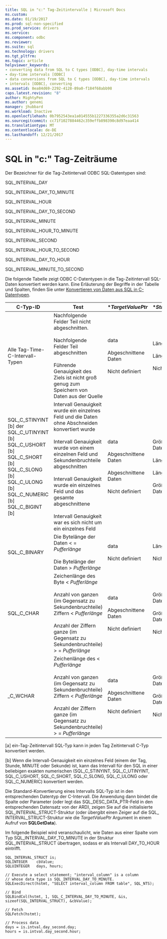 ```yaml
---
title: SQL in "c:" Tag-Zeitintervalle | Microsoft Docs
ms.custom: 
ms.date: 01/19/2017
ms.prod: sql-non-specified
ms.prod_service: drivers
ms.service: 
ms.component: odbc
ms.reviewer: 
ms.suite: sql
ms.technology: drivers
ms.tgt_pltfrm: 
ms.topic: article
helpviewer_keywords:
- converting data from SQL to C types [ODBC], day-time intervals
- day-time intervals [ODBC]
- data conversions from SQL to C types [ODBC], day-time intervals
- intervals [ODBC], converting
ms.assetid: 8ea84d69-2292-4128-89a0-f184f68abb98
caps.latest.revision: "8"
author: MightyPen
ms.author: genemi
manager: jhubbard
ms.workload: Inactive
ms.openlocfilehash: 0b7952543ea1a014555b1227336355a2d6c31563
ms.sourcegitcommit: cc71f1027884462c359effb898390c8d97eaa414
ms.translationtype: MT
ms.contentlocale: de-DE
ms.lasthandoff: 12/21/2017
---
```

# <a name="sql-to-c-day-time-intervals"></a>SQL in "c:" Tag-Zeiträume
Der Bezeichner für die Tag-Zeitintervall ODBC SQL-Datentypen sind:  
  
 SQL_INTERVAL_DAY  
  
 SQL_INTERVAL_DAY_TO_MINUTE  
  
 SQL_INTERVAL_HOUR  
  
 SQL_INTERVAL_DAY_TO_SECOND  
  
 SQL_INTERVAL_MINUTE  
  
 SQL_INTERVAL_HOUR_TO_MINUTE  
  
 SQL_INTERVAL_SECOND  
  
 SQL_INTERVAL_HOUR_TO_SECOND  
  
 SQL_INTERVAL_DAY_TO_HOUR  
  
 SQL_INTERVAL_MINUTE_TO_SECOND  
  
 Die folgende Tabelle zeigt ODBC C-Datentypen in die Tag-Zeitintervall SQL-Daten konvertiert werden kann. Eine Erläuterung der Begriffe in der Tabelle und Spalten, finden Sie unter [Konvertieren von Daten aus SQL in C-Datentypen](../../../odbc/reference/appendixes/converting-data-from-sql-to-c-data-types.md).  
  
|C-Typ-ID|Test|**TargetValuePtr*|**StrLen_or_IndPtr*|SQLSTATE|  
|-----------------------|----------|------------------------|----------------------------|--------------|  
|Alle Tag-Time-C-Intervall-Typen|Nachfolgende Felder Teil nicht abgeschnitten.<br /><br /> Nachfolgende Felder Teil abgeschnitten<br /><br /> Führende Genauigkeit des Ziels ist nicht groß genug zum Speichern von Daten aus der Quelle|data<br /><br /> Abgeschnittene Daten<br /><br /> Nicht definiert|Länge der Daten<br /><br /> Länge der Daten<br /><br /> Nicht definiert|–<br /><br /> 01S07<br /><br /> 22015|  
|SQL_C_STINYINT [b] der SQL_C_UTINYINT [b] SQL_C_USHORT [b] SQL_C_SHORT [b] SQL_C_SLONG [b] SQL_C_ULONG [b] SQL_C_NUMERIC [b] SQL_C_BIGINT [b]|Intervall Genauigkeit wurde ein einzelnes Feld und die Daten ohne Abschneiden konvertiert wurde<br /><br /> Intervall Genauigkeit wurde von einem einzelnen Feld und Sekundenbruchteile abgeschnitten<br /><br /> Intervall Genauigkeit wurde ein einzelnes Feld und das gesamte abgeschnittene<br /><br /> Intervall Genauigkeit war es sich nicht um ein einzelnes Feld|data<br /><br /> Abgeschnittene Daten<br /><br /> Abgeschnittene Daten<br /><br /> Nicht definiert|Größe der C-Datentyp<br /><br /> Länge der Daten<br /><br /> Länge der Daten<br /><br /> Größe der C-Datentyp|–<br /><br /> 01S07<br /><br /> 22003<br /><br /> 07006|  
|SQL_C_BINARY|Die Bytelänge der Daten < = *Pufferlänge*<br /><br /> Die Bytelänge der Daten > *Pufferlänge*|data<br /><br /> Nicht definiert|Länge der Daten<br /><br /> Nicht definiert|–<br /><br /> 22003|  
|SQL_C_CHAR|Zeichenlänge des Byte < *Pufferlänge*<br /><br /> Anzahl von ganzen (im Gegensatz zu Sekundenbruchteile) Ziffern < *Pufferlänge*<br /><br /> Anzahl der Ziffern ganze (im Gegensatz zu Sekundenbruchteile) > = *Pufferlänge*|data<br /><br /> Abgeschnittene Daten<br /><br /> Nicht definiert|Größe der C-Datentyp<br /><br /> Größe der C-Datentyp<br /><br /> Nicht definiert|–<br /><br /> 01004<br /><br /> 22003|  
_C_WCHAR|Zeichenlänge des < *Pufferlänge*<br /><br /> Anzahl von ganzen (im Gegensatz zu Sekundenbruchteile) Ziffern < *Pufferlänge*<br /><br /> Anzahl der Ziffern ganze (im Gegensatz zu Sekundenbruchteile) > = *Pufferlänge*|data<br /><br /> Abgeschnittene Daten<br /><br /> Nicht definiert|Größe der C-Datentyp<br /><br /> Größe der C-Datentyp<br /><br /> Nicht definiert|–<br /><br /> 01004<br /><br /> 22003|  
  
 [a] ein-Tag-Zeitintervall SQL-Typ kann in jeden Tag Zeitintervall C-Typ konvertiert werden.  
  
 [b] Wenn die Intervall-Genauigkeit ein einzelnes Feld (einem der Tag, Stunde, MINUTE oder Sekunde) ist, kann das Intervall für den SQL in einer beliebigen exakten numerischen (SQL_C_STINYINT, SQL_C_UTINYINT, SQL_C_USHORT, SQL_C_SHORT, SQL_C_SLONG, SQL_C_ULONG oder SQL_C_NUMERIC) konvertiert werden.  
  
 Die Standard-Konvertierung eines Intervalls SQL-Typ ist in den entsprechenden Datentyp der C-Intervall. Die Anwendung dann bindet die Spalte oder Parameter (oder legt das SQL_DESC_DATA_PTR-Feld in den entsprechenden Datensatz von der ARD), zeigen Sie auf die initialisierte SQL_INTERVAL_STRUCT-Struktur (oder übergibt einen Zeiger auf die SQL_ INTERVAL_STRUCT-Struktur wie die *TargetValuePtr* Argument in einem Aufruf von **SQLGetData**).  
  
 Im folgende Beispiel wird veranschaulicht, wie Daten aus einer Spalte vom Typ SQL_INTERVAL_DAY_TO_MINUTE in der Struktur SQL_INTERVAL_STRUCT übertragen, sodass er als Intervall DAY_TO_HOUR eintrifft.  
  
```  
SQL_INTERVAL_STRUCT is;  
SQLINTEGER    cbValue;  
SQLUINTEGER   days, hours;  
  
// Execute a select statement; "interval_column" is a column  
// whose data type is SQL_INTERVAL_DAY_TO_MINUTE.  
SQLExecDirect(hstmt, "SELECT interval_column FROM table", SQL_NTS);  
  
// Bind  
SQLBindCol(hstmt, 1, SQL_C_INTERVAL_DAY_TO_MINUTE, &is, sizeof(SQL_INTERVAL_STRUCT), &cbValue);  
  
// Fetch  
SQLFetch(hstmt);  
  
// Process data  
days = is.intval.day_second.day;  
hours = is.intval.day_second.hour;  
```
